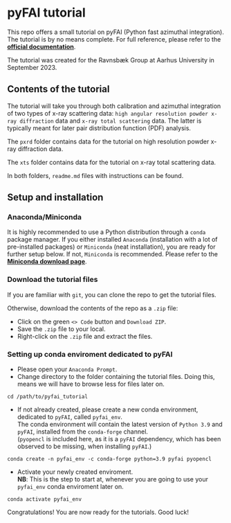 # pyFAI tutorial
This repo offers a small tutorial on pyFAI (Python fast azimuthal integration).
The tutorial is by no means complete. For full reference, please refer to the
**[official documentation](https://pyfai.readthedocs.io/en/v2023.1/)**.

The tutorial was created for the Ravnsbæk Group at Aarhus University in 
September 2023.

## Contents of the tutorial
The tutorial will take you through both calibration and azimuthal integration
of two types of x-ray scattering data: `high angular resolution powder x-ray
diffraction` data and `x-ray total scattering` data. The latter is typically 
meant for later pair distribution function (PDF) analysis.

The `pxrd` folder contains data for the tutorial on high resolution powder x-ray
diffraction data.

The `xts` folder contains data for the tutorial on x-ray total scattering data.

In both folders, `readme.md` files with instructions can be found.

## Setup and installation
### Anaconda/Miniconda
It is highly recommended to use a Python distribution through a `conda` 
package manager. If you either installed `Anaconda` (installation with a lot of
pre-installed packages) or `Miniconda` (neat installation), you are ready for further setup below. If not, `Miniconda` is recommended. Please refer to the
**[Miniconda download page](https://docs.conda.io/projects/miniconda/en/latest/index.html)**.

### Download the tutorial files
If you are familiar with `git`, you can clone the repo to get the tutorial 
files. 

Otherwise, download the contents of the repo as a `.zip` file:
- Click on the green `<> Code` button and `Download ZIP`.
- Save the `.zip` file to your local.
- Right-click on the `.zip` file and extract the files.

### Setting up conda enviroment dedicated to pyFAI
- Please open your `Anaconda Prompt`.
- Change directory to the folder containing the tutorial files. Doing this, means we will have to browse less for files later on.
```
cd /path/to/pyfai_tutorial
```
- If not already created, please create a new conda environment, dedicated to
`pyFAI`, called `pyfai_env`.  
The conda environment will contain the latest 
version of `Python 3.9` and `pyFAI`, installed from the `conda-forge` channel.  
(`pyopencl` is included here, as it is a `pyFAI` dependency, which has 
been observed to be missing, when installing `pyFAI`.)

```
conda create -n pyfai_env -c conda-forge python=3.9 pyfai pyopencl
```
- Activate your newly created enviroment.  
**NB**: This is the step to start at, whenever you are going to use your `pyfai_env` conda enviroment later on.
```
conda activate pyfai_env
```
Congratulations! You are now ready for the tutorials. Good luck!
